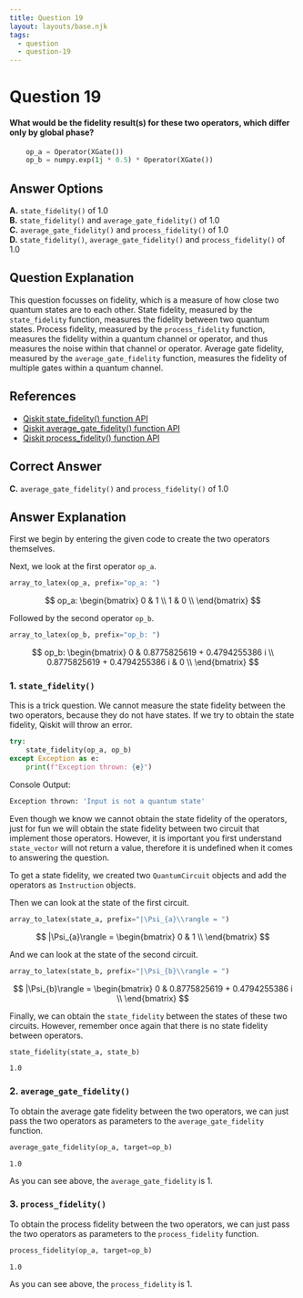 ```yaml
---
title: Question 19
layout: layouts/base.njk
tags:
  - question
  - question-19
---
```

# Question 19

#### What would be the fidelity result(s) for these two operators, which differ only by global phase?
```python
    op_a = Operator(XGate())
    op_b = numpy.exp(1j * 0.5) * Operator(XGate())
```

## Answer Options

**A.** `state_fidelity()` of 1.0  
**B.** `state_fidelity()` and `average_gate_fidelity()` of 1.0  
**C.** `average_gate_fidelity()` and `process_fidelity()` of 1.0  
**D.** `state_fidelity()`, `average_gate_fidelity()` and `process_fidelity()` of 1.0 

## Question Explanation

This question focusses on fidelity, which is a measure of how close two quantum states are to each other.
State fidelity, measured by the `state_fidelity` function, measures the fidelity between two quantum states.
Process fidelity, measured by the `process_fidelity` function, measures the fidelity within a quantum channel or operator, and thus measures the noise within that channel or operator.
Average gate fidelity, measured by the `average_gate_fidelity` function, measures the fidelity of multiple gates within a quantum channel.

## References

* [Qiskit state_fidelity() function API](https://qiskit.org/documentation/stubs/qiskit.quantum_info.state_fidelity.html)
* [Qiskit average_gate_fidelity() function API](https://qiskit.org/documentation/stubs/qiskit.quantum_info.average_gate_fidelity.html)
* [Qiskit process_fidelity() function API](https://qiskit.org/documentation/stubs/qiskit.quantum_info.average_gate_fidelity.html)

## Correct Answer

**C.** `average_gate_fidelity()` and `process_fidelity()` of 1.0  

## Answer Explanation

First we begin by entering the given code to create the two operators themselves.

Next, we look at the first operator `op_a`.


```python
array_to_latex(op_a, prefix="op_a: ")
```




$$
op_a: 
\begin{bmatrix}
0 & 1  \\
 1 & 0  \\
 \end{bmatrix}
$$



Followed by the second operator `op_b`.


```python
array_to_latex(op_b, prefix="op_b: ")
```




$$
op_b: 
\begin{bmatrix}
0 & 0.8775825619 + 0.4794255386 i  \\
 0.8775825619 + 0.4794255386 i & 0  \\
 \end{bmatrix}
$$



### 1. `state_fidelity()`

This is a trick question.
We cannot measure the state fidelity between the two operators, because they do not have states.
If we try to obtain the state fidelity, Qiskit will throw an error.


```python
try:
    state_fidelity(op_a, op_b)
except Exception as e:
    print(f"Exception thrown: {e}")
```

Console Output:
```bash
Exception thrown: 'Input is not a quantum state'

```

Even though we know we cannot obtain the state fidelity of the operators, just for fun we will obtain the state fidelity between two circuit that implement those operators.
However, it is important you first understand `state_vector` will not return a value, therefore it is undefined when it comes to answering the question.

To get a state fidelity, we created two `QuantumCircuit` objects and add the operators as `Instruction` objects.

Then we can look at the state of the first circuit.


```python
array_to_latex(state_a, prefix="|\Psi_{a}\\rangle = ")
```




$$
|\Psi_{a}\rangle = 
\begin{bmatrix}
0 & 1  \\
 \end{bmatrix}
$$



And we can look at the state of the second circuit.


```python
array_to_latex(state_b, prefix="|\Psi_{b}\\rangle = ")
```




$$
|\Psi_{b}\rangle = 
\begin{bmatrix}
0 & 0.8775825619 + 0.4794255386 i  \\
 \end{bmatrix}
$$



Finally, we can obtain the `state_fidelity` between the states of these two circuits.
However, remember once again that there is no state fidelity between operators.


```python
state_fidelity(state_a, state_b)
```




    1.0



### 2. `average_gate_fidelity()`

To obtain the average gate fidelity between the two operators, we can just pass the two operators as parameters to the `average_gate_fidelity` function.


```python
average_gate_fidelity(op_a, target=op_b)
```




    1.0



As you can see above, the `average_gate_fidelity` is 1.

### 3. `process_fidelity()`

To obtain the process fidelity between the two operators, we can just pass the two operators as parameters to the `process_fidelity` function.


```python
process_fidelity(op_a, target=op_b)
```




    1.0



As you can see above, the `process_fidelity` is 1.
